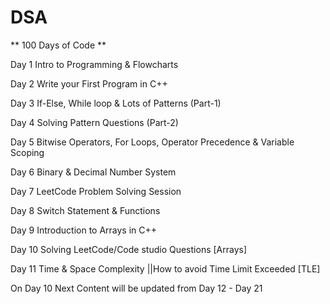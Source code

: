 # DSA

** 100 Days of Code **

Day 1 Intro to Programming & Flowcharts 

Day 2 Write your First Program in C++

Day 3 If-Else, While loop & Lots of Patterns (Part-1)

Day 4 Solving Pattern Questions (Part-2)

Day 5 Bitwise Operators, For Loops, Operator Precedence & Variable Scoping 

Day 6 Binary & Decimal Number System 

Day 7 LeetCode Problem Solving Session 

Day 8 Switch Statement & Functions 

Day 9 Introduction to Arrays in C++

Day 10 Solving LeetCode/Code studio Questions [Arrays]

Day 11 Time & Space Complexity ||How to avoid Time Limit Exceeded [TLE]

On Day 10 Next Content will be updated from Day 12 - Day 21 
